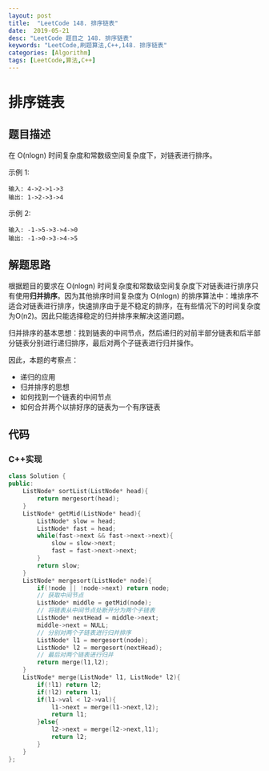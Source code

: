 ```yaml
---
layout: post
title:  "LeetCode 148. 排序链表"
date:  2019-05-21
desc: "LeetCode 题目之 148. 排序链表"
keywords: "LeetCode,刷题算法,C++,148. 排序链表"
categories: [Algorithm]
tags: [LeetCode,算法,C++]
---
```

# 排序链表

## 题目描述

在 O(nlogn) 时间复杂度和常数级空间复杂度下，对链表进行排序。

示例 1:

```
输入: 4->2->1->3
输出: 1->2->3->4
```

示例 2:

```
输入: -1->5->3->4->0
输出: -1->0->3->4->5
```

## 解题思路

根据题目的要求在 O(nlogn) 时间复杂度和常数级空间复杂度下对链表进行排序只有使用**归并排序**。因为其他排序时间复杂度为 O(nlogn) 的排序算法中：堆排序不适合对链表进行排序，快速排序由于是不稳定的排序，在有些情况下的时间复杂度为O(n2)。因此只能选择稳定的归并排序来解决这道问题。

归并排序的基本思想：找到链表的中间节点，然后递归的对前半部分链表和后半部分链表分别进行递归排序，最后对两个子链表进行归并操作。

因此，本题的考察点：

- 递归的应用
- 归并排序的思想
- 如何找到一个链表的中间节点
- 如何合并两个以排好序的链表为一个有序链表

## 代码

### C++实现

```cpp
class Solution {
public:
    ListNode* sortList(ListNode* head){
        return mergesort(head);
    }
    ListNode* getMid(ListNode* head){
        ListNode* slow = head;
        ListNode* fast = head;
        while(fast->next && fast->next->next){
            slow = slow->next;
            fast = fast->next->next;
        }
        return slow;
    }
    ListNode* mergesort(ListNode* node){
        if(!node || !node->next) return node;
        // 获取中间节点
        ListNode* middle = getMid(node);
        // 将链表从中间节点处断开分为两个子链表
        ListNode* nextHead = middle->next;
        middle->next = NULL;
        // 分别对两个子链表进行归并排序
        ListNode* l1 = mergesort(node);
        ListNode* l2 = mergesort(nextHead);
        // 最后对两个链表进行归并
        return merge(l1,l2);
    }
    ListNode* merge(ListNode* l1, ListNode* l2){
        if(!l1) return l2;
        if(!l2) return l1;
        if(l1->val < l2->val){
            l1->next = merge(l1->next,l2);
            return l1;
        }else{
            l2->next = merge(l2->next,l1);
            return l2;
        }
    }
};
```